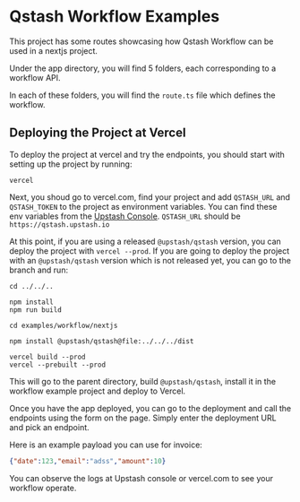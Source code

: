 # Qstash Workflow Examples

This project has some routes showcasing how Qstash Workflow can be used in a nextjs project.

Under the app directory, you will find 5 folders, each corresponding to a workflow API.

In each of these folders, you will find the `route.ts` file which defines the workflow.

## Deploying the Project at Vercel

To deploy the project at vercel and try the endpoints, you should start with setting up the project by running:

```
vercel
```

Next, you shoud go to vercel.com, find your project and add `QSTASH_URL` and `QSTASH_TOKEN` to the project as environment variables. You can find these env variables from the [Upstash Console](https://console.upstash.com/qstash). `QSTASH_URL` should be `https://qstash.upstash.io`

At this point, if you are using a released `@upstash/qstash` version, you can deploy the project with `vercel --prod`. If you are going to deploy the project with an `@upstash/qstash` version which is not released yet, you can go to the branch and run:

```
cd ../../..

npm install
npm run build

cd examples/workflow/nextjs

npm install @upstash/qstash@file:../../../dist

vercel build --prod
vercel --prebuilt --prod
```

This will go to the parent directory, build `@upstash/qstash`, install it in the workflow example project and deploy to Vercel.

Once you have the app deployed, you can go to the deployment and call the endpoints using the form on the page. Simply enter the deployment URL and pick an endpoint.

Here is an example payload you can use for invoice:

```json
{"date":123,"email":"adss","amount":10}
```

You can observe the logs at Upstash console or vercel.com to see your workflow operate.
